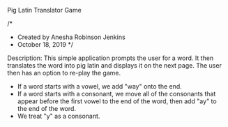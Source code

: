 Pig Latin Translator Game

/*
 * Created by Anesha Robinson Jenkins
 * October 18, 2019
 */
 
 Description: This simple application prompts the user for a word. It then translates the word into pig latin and displays
 it on the next page. The user then has an option to re-play the game.
 
- If a word starts with a vowel, we add "way" onto the end.
- If a word starts with a consonant, we move all of the consonants that appear before the first vowel to the end of
  the word, then add "ay" to the end of the word.
- We treat "y" as a consonant.

